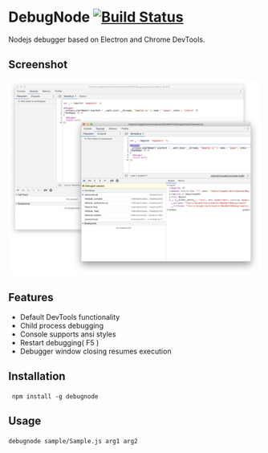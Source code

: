 # DebugNode [![Build Status](https://travis-ci.org/Wandalen/DebugNode.svg?branch=master)](https://travis-ci.org/Wandalen/DebugNode)
Nodejs debugger based on Electron and Chrome DevTools.

## Screenshot
![image](doc/img.png)

## Features
* Default DevTools functionality
* Child process debugging
* Console supports ansi styles
* Restart debugging( F5 )
* Debugger window closing resumes execution

## Installation

``` npm install -g debugnode```

## Usage

``` debugnode sample/Sample.js arg1 arg2 ```





























































































